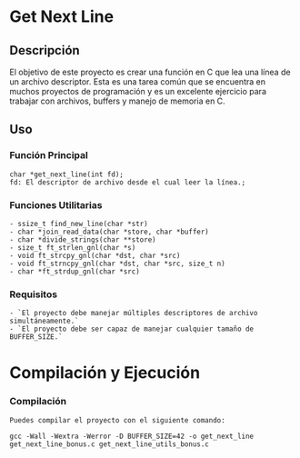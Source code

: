 # Get Next Line

## Descripción

El objetivo de este proyecto es crear una función en C que lea una línea de un archivo descriptor. Esta es una tarea común que se encuentra en muchos proyectos de programación y es un excelente ejercicio para trabajar con archivos, buffers y manejo de memoria en C.

## Uso

### Función Principal

```
char *get_next_line(int fd);
fd: El descriptor de archivo desde el cual leer la línea.;
```

### Funciones Utilitarias

```
- ssize_t find_new_line(char *str)
- char *join_read_data(char *store, char *buffer)
- char *divide_strings(char **store)
- size_t ft_strlen_gnl(char *s)
- void ft_strcpy_gnl(char *dst, char *src)
- void ft_strncpy_gnl(char *dst, char *src, size_t n)
- char *ft_strdup_gnl(char *src)
```

### Requisitos

```
- `El proyecto debe manejar múltiples descriptores de archivo simultáneamente.`
- `El proyecto debe ser capaz de manejar cualquier tamaño de BUFFER_SIZE.`
```

# Compilación y Ejecución

### Compilación

```
Puedes compilar el proyecto con el siguiente comando:

```
```
gcc -Wall -Wextra -Werror -D BUFFER_SIZE=42 -o get_next_line get_next_line_bonus.c get_next_line_utils_bonus.c
```
